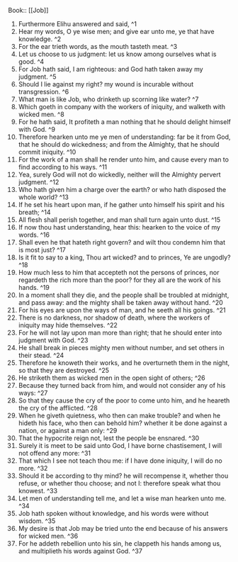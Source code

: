  Book:: [[Job]]
 1. Furthermore Elihu answered and said, ^1
 2. Hear my words, O ye wise men; and give ear unto me, ye that have knowledge. ^2
 3. For the ear trieth words, as the mouth tasteth meat. ^3
 4. Let us choose to us judgment: let us know among ourselves what is good. ^4
 5. For Job hath said, I am righteous: and God hath taken away my judgment. ^5
 6. Should I lie against my right? my wound is incurable without transgression. ^6
 7. What man is like Job, who drinketh up scorning like water? ^7
 8. Which goeth in company with the workers of iniquity, and walketh with wicked men. ^8
 9. For he hath said, It profiteth a man nothing that he should delight himself with God. ^9
 10. Therefore hearken unto me ye men of understanding: far be it from God, that he should do wickedness; and from the Almighty, that he should commit iniquity. ^10
 11. For the work of a man shall he render unto him, and cause every man to find according to his ways. ^11
 12. Yea, surely God will not do wickedly, neither will the Almighty pervert judgment. ^12
 13. Who hath given him a charge over the earth? or who hath disposed the whole world? ^13
 14. If he set his heart upon man, if he gather unto himself his spirit and his breath; ^14
 15. All flesh shall perish together, and man shall turn again unto dust. ^15
 16. If now thou hast understanding, hear this: hearken to the voice of my words. ^16
 17. Shall even he that hateth right govern? and wilt thou condemn him that is most just? ^17
 18. Is it fit to say to a king, Thou art wicked? and to princes, Ye are ungodly? ^18
 19. How much less to him that accepteth not the persons of princes, nor regardeth the rich more than the poor? for they all are the work of his hands. ^19
 20. In a moment shall they die, and the people shall be troubled at midnight, and pass away: and the mighty shall be taken away without hand. ^20
 21. For his eyes are upon the ways of man, and he seeth all his goings. ^21
 22. There is no darkness, nor shadow of death, where the workers of iniquity may hide themselves. ^22
 23. For he will not lay upon man more than right; that he should enter into judgment with God. ^23
 24. He shall break in pieces mighty men without number, and set others in their stead. ^24
 25. Therefore he knoweth their works, and he overturneth them in the night, so that they are destroyed. ^25
 26. He striketh them as wicked men in the open sight of others; ^26
 27. Because they turned back from him, and would not consider any of his ways: ^27
 28. So that they cause the cry of the poor to come unto him, and he heareth the cry of the afflicted. ^28
 29. When he giveth quietness, who then can make trouble? and when he hideth his face, who then can behold him? whether it be done against a nation, or against a man only: ^29
 30. That the hypocrite reign not, lest the people be ensnared. ^30
 31. Surely it is meet to be said unto God, I have borne chastisement, I will not offend any more: ^31
 32. That which I see not teach thou me: if I have done iniquity, I will do no more. ^32
 33. Should it be according to thy mind? he will recompense it, whether thou refuse, or whether thou choose; and not I: therefore speak what thou knowest. ^33
 34. Let men of understanding tell me, and let a wise man hearken unto me. ^34
 35. Job hath spoken without knowledge, and his words were without wisdom. ^35
 36. My desire is that Job may be tried unto the end because of his answers for wicked men. ^36
 37. For he addeth rebellion unto his sin, he clappeth his hands among us, and multiplieth his words against God. ^37
